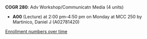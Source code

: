 **COGR 280**: Adv Workshop/Communicatn Media (4 units)

- **A00** (Lecture) at 2:00 pm–4:50 pm on Monday at MCC 250 by Martinico, Daniel J (A02781420)

[Enrollment numbers over time](./COGR280.tsv)
